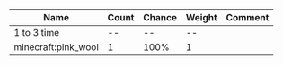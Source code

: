 | Name                | Count | Chance | Weight | Comment |
| ------------------- | ----- | ------ | ------ | ------- |
| 1 to 3 time         |    -- |     -- |     -- |         |
| minecraft:pink_wool |     1 |   100% |      1 |         |